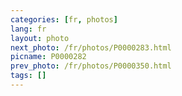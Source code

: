 ```yaml
---
categories: [fr, photos]
lang: fr
layout: photo
next_photo: /fr/photos/P0000283.html
picname: P0000282
prev_photo: /fr/photos/P0000350.html
tags: []
---
```

